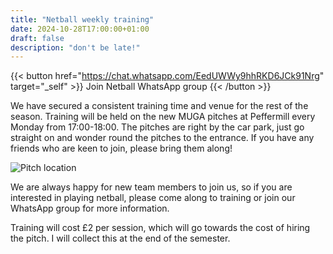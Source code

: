 ```yaml
---
title: "Netball weekly training"
date: 2024-10-28T17:00:00+01:00
draft: false
description: "don't be late!"
---
```

{{< button href="https://chat.whatsapp.com/EedUWWy9hhRKD6JCk91Nrg" target="_self" >}}
Join Netball WhatsApp group
{{< /button >}}

We have secured a consistent training time and venue for the rest of the season. Training will be held on the new MUGA pitches at Peffermill every Monday from 17:00-18:00. The pitches are right by the car park, just go straight on and wonder round the pitches to the entrance. If you have any friends who are keen to join, please bring them along! 

![Pitch location](netballpitchlocation.png)

We are always happy for new team members to join us, so if you are interested in playing netball, please come along to training or join our WhatsApp group for more information.

Training will cost £2 per session, which will go towards the cost of hiring the pitch. I will collect this at the end of the semester.
